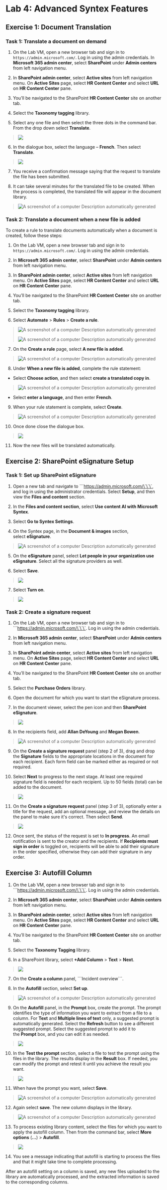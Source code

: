 # Lab 4: Advanced Syntex Features

## Exercise 1: Document Translation

### Task 1: Translate a document on demand

1.  On the Lab VM, open a new browser tab and sign in to
    ```https://admin.microsoft.com/```. Log in using the admin
    credentials. In **Microsoft 365 admin center**, select **SharePoint** under
    **Admin centers** from left navigation menu.

2.  In **SharePoint admin center**, select **Active sites** from left
    navigation menu. On **Active Sites** page, select **HR Content
    Center** and select **URL** on **HR Content Center** pane.

3.  You’ll be navigated to the SharePoint **HR Content Center** site on
    another tab.

4.  Select the **Taxonomy tagging** library.

5.  Select any one file and then select the three dots in the command
    bar. From the drop down select **Translate**.

> ![](./media/image1.png)

6.  In the dialogue box, select the language – **French**. Then select
    **Translate**.

> ![](./media/image2.png)

7.  You receive a confirmation message saying that the request to
    translate the file has been submitted.

8.  It can take several minutes for the translated file to be created.
    When the process is completed, the translated file will appear in
    the document library.

> ![A screenshot of a computer Description automatically
> generated](./media/image3.png)

### Task 2: Translate a document when a new file is added

To create a rule to translate documents automatically when a document is
created, follow these steps:

1.  On the Lab VM, open a new browser tab and sign in to
    ```https://admin.microsoft.com/```. Log in using the admin
    credentials.

2.  In **Microsoft 365 admin center**, select **SharePoint** under
    **Admin centers** from left navigation menu.

3. In **SharePoint admin center**, select **Active sites** from left
    navigation menu. On **Active Sites** page, select **HR Content
    Center** and select **URL** on **HR Content Center** pane.

4. You’ll be navigated to the SharePoint **HR Content Center** site on
    another tab.

5. Select the **Taxonomy tagging** library.

6.  Select **Automate** \> **Rules** \> **Create a rule**.

> ![A screenshot of a computer Description automatically
> generated](./media/image4.png)
>
> ![A screenshot of a computer Description automatically
> generated](./media/image5.png)

7.  On the **Create a rule** page, select **A new file is added**.

> ![A screenshot of a computer Description automatically
> generated](./media/image6.png)

8.  Under **When a new file is added**, complete the rule statement:

- Select **Choose action**, and then select **create a translated copy
  in**.

> ![A screenshot of a computer Description automatically
> generated](./media/image7.png)

- Select **enter a language**, and then enter **French**.

9.  When your rule statement is complete, select **Create**.

> ![A screenshot of a computer Description automatically
> generated](./media/image8.png)

10.  Once done close the dialogue box.

> ![](./media/image9.png)

11.  Now the new files will be translated automatically.

## Exercise 2: SharePoint eSignature Setup

### Task 1: Set up SharePoint eSignature

1.  Open a new tab and navigate to
    \`\`\`https://admin.microsoft.com/\`\`\`, and log in using the
    administrator credentials. Select **Setup**, and then view
    the **Files and content** section.

2. In the **Files and content section**, select **Use content AI with
    Microsoft Syntex**.

3. Select **Go to Syntex Settings**.

4. On the Syntex page, in the **Document & images** section,
    select **eSignature**.

> ![A screenshot of a computer Description automatically
> generated](./media/image10.png)

5. On the **eSignature** panel, select **Let people in your
    organization use eSignature**. Select all the signature providers as
    well.

6. Select **Save**.

> ![](./media/image11.png)

7. Select **Turn on**.

> ![](./media/image12.png)

### Task 2: Create a signature request

1.  On the Lab VM, open a new browser tab and sign in to
    \`\`\`https://admin.microsoft.com/\`\`\`. Log in using the admin
    credentials.

2. In **Microsoft 365 admin center**, select **SharePoint** under
    **Admin centers** from left navigation menu.

3. In **SharePoint admin center**, select **Active sites** from left
    navigation menu. On **Active Sites** page, select **HR Content
    Center** and select **URL** on **HR Content Center** pane.

4. You’ll be navigated to the SharePoint **HR Content Center** site on
    another tab.

5. Select the **Purchase Orders** library.

6. Open the document for which you want to start the eSignature
    process.

7. In the document viewer, select the pen icon and then **SharePoint
    eSignature**.

> ![](./media/image13.png)

8. In the recipients field, add **Allan DeYoung** and **Megan Bowen**.

> ![A screenshot of a computer Description automatically
> generated](./media/image14.png)

9. On the **Create a signature request** panel (step 2 of 3), drag and
    drop the **Signature** fields to the appropriate locations in the
    document for each recipient. Each form field can be marked either as
    required or not required.

10. Select **Next** to progress to the next stage. At least one required
    signature field is needed for each recipient. Up to 50 fields
    (total) can be added to the document.

> ![](./media/image15.png)

11. On the **Create a signature request** panel (step 3 of 3),
    optionally enter a title for the request, add an optional message,
    and review the details on the panel to make sure it's correct. Then
    select **Send**.

> ![](./media/image16.png)

12. Once sent, the status of the request is set to **In progress**. An
    email notification is sent to the creator and the recipients.
    If **Recipients must sign in order** is toggled on, recipients will
    be able to add their signature in the order specified, otherwise
    they can add their signature in any order.

## Exercise 3: Autofill Column

1.  On the Lab VM, open a new browser tab and sign in to
    \`\`\`https://admin.microsoft.com/\`\`\`. Log in using the admin
    credentials.

2. In **Microsoft 365 admin center**, select **SharePoint** under
    **Admin centers** from left navigation menu.

3. In **SharePoint admin center**, select **Active sites** from left
    navigation menu. On **Active Sites** page, select **HR Content
    Center** and select **URL** on **HR Content Center** pane.

4. You’ll be navigated to the SharePoint **HR Content Center** site on
    another tab.

5. Select the **Taxonomy Tagging** library.

6.  In a SharePoint library, select **+Add Column** \> **Text** \>
    **Next**.

> ![](./media/image17.png)

7.  On the **Create a column** panel, \`\`\`Incident overview\`\`\`.

8.  In the **Autofill** section, select **Set up**.

> ![A screenshot of a computer Description automatically
> generated](./media/image18.png)

9.  On the **Autofill** panel, in the **Prompt** box, create the prompt.
    The prompt identifies the type of information you want to extract
    from a file to a column. For **Text** and **Multiple lines of
    text** only, a suggested prompt is automatically generated. Select
    the **Refresh** button to see a different suggested prompt. Select
    the suggested prompt to add it to the **Prompt** box, and you can
    edit it as needed.

> ![](./media/image19.png)

10.  In the **Test the prompt** section, select a file to test the prompt
    using the files in the library. The results display in
    the **Result** box. If needed, you can modify the prompt and retest
    it until you achieve the result you want.

> ![](./media/image20.png)

11.  When have the prompt you want, select **Save**.

> ![A screenshot of a computer Description automatically
> generated](./media/image21.png)

12.  Again select **save**. The new column displays in the library.

> ![A screenshot of a computer Description automatically
> generated](./media/image22.png)

13.  To process existing library content, select the files for which you
    want to apply the autofill column. Then from the command bar,
    select **More options** (**...**) \> **Autofill**.

> ![](./media/image23.png)

14. You see a message indicating that autofill is starting to process
    the files and that it might take time to complete processing.

After an autofill setting on a column is saved, any new files uploaded
to the library are automatically processed, and the extracted
information is saved to the corresponding columns.